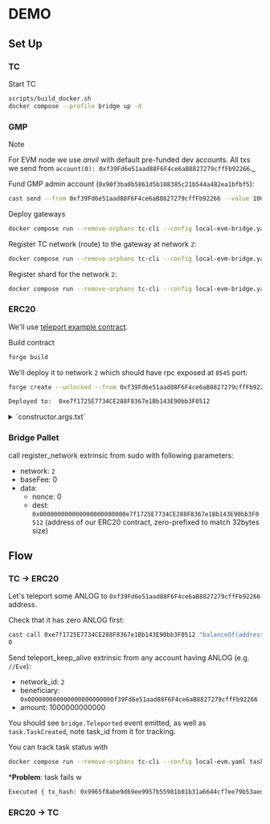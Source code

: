 # DEMO 
## Set Up

### TC 

Start TC

``` sh
scripts/build_docker.sh
docker compose --profile bridge up -d
```

### GMP
> [!NOTE]  
> For EVM node we use _anvil_ with default pre-funded dev accounts. 
> All txs we send from `account(0): 0xf39Fd6e51aad88F6F4ce6aB8827279cffFb92266`._

Fund GMP admin account (`0x90f3ba0b5861d5b108385c21b544a482ea1bfbf5`): 

``` sh
cast send --from 0xf39Fd6e51aad88F6F4ce6aB8827279cffFb92266 --value 100ether 0x90f3ba0b5861d5b108385c21b544a482ea1bfbf5 --unlocked
```

Deploy gateways

``` sh
docker compose run --remove-orphans tc-cli --config local-evm-bridge.yaml deploy
```

Register TC network (route) to the gateway at network `2`:

``` sh
docker compose run --remove-orphans tc-cli --config local-evm-bridge.yaml set-tc-route 2 0x49877F1e26d523e716d941a424af46B86EcaF09E
```

Register shard for the network `2`:

``` sh
docker compose run --remove-orphans tc-cli --config local-evm-bridge.yaml register-shards 2
```

### ERC20 

We'll use [teleport example contract](https://github.com/Analog-Labs/analog-gmp-examples/blob/00090ef5b83574c5fdaa2a10d428f87e1702cc79/examples/teleport-tokens/BasicERC20.sol). 

Build contract 

``` sh
forge build
```

We'll deploy it to network `2` which should have rpc exposed at `8545` port:

``` sh
forge create --unlocked --from 0xf39Fd6e51aad88F6F4ce6aB8827279cffFb92266 --constructor-args-path=./constructor.args.txt examples/teleport-tokens/BasicERC20.sol:BasicERC20 --broadcast

Deployed to:  0xe7f1725E7734CE288F8367e1Bb143E90bb3F0512
```

<details>
<summary>`constructor.args.txt`</summary>

```
Token ANLOG 0x49877F1e26d523e716d941a424af46B86EcaF09E 0x0000000000000000000000000000000000000000 1000 0x0000000000000000000000000000000000000000 0
```

</details>


### Bridge Pallet 

call register_network extrinsic from sudo with following parameters:

+ network: `2`
+ baseFee: 0
+ data:
  + nonce: 0                         
  + dest: `0x000000000000000000000000e7f1725E7734CE288F8367e1Bb143E90bb3F0512` (address of our ERC20 contract, zero-prefixed to match 32bytes size)

## Flow 

### TC -> ERC20 

Let's teleport some ANLOG to `0xf39Fd6e51aad88F6F4ce6aB8827279cffFb92266` address.

Check that it has zero ANLOG first: 

``` sh
cast call 0xe7f1725E7734CE288F8367e1Bb143E90bb3F0512 "balanceOf(address)(uint256)" 0xf39Fd6e51aad88F6F4ce6aB8827279cffFb92266
0
```

Send teleport_keep_alive extrinsic from any account having ANLOG (e.g. `//Eve`):

+ network_id: `2`
+ beneficiary: `0x000000000000000000000000f39Fd6e51aad88F6F4ce6aB8827279cffFb92266`
+ amount: 1000000000000

You should see `bridge.Teleported` event emitted, as well as `task.TaskCreated`, note task_id from it for tracking. 

You can track task status with 

``` sh
docker compose run --remove-orphans tc-cli --config local-evm.yaml task 13
```

***Problem**: task fails w 

``` sh
Executed { tx_hash: 0x9965f8abe9d69ee9957b55981b01b31a6644cf7ee79b53aed26b505c6d85caee, result: Revert("insufficient gas to execute GMP message"), receipt: TransactionReceipt { transaction_hash: 0x9965f8abe9d69ee9957b55981b01b31a6644cf7ee79b53aed26b505c6d85caee, transaction_index: 0, block_hash: 0xfaf8c750b447d9fba10a6a576a0237339fe4ae956717ea06c88d199abb567e7c, block_number: Some(777), from: Some(0x57a98df12254a98e0975368f97fb48c64ed4fd33), to: Some(0x49877f1e26d523e716d941a424af46b86ecaf09
```



### ERC20 -> TC 
